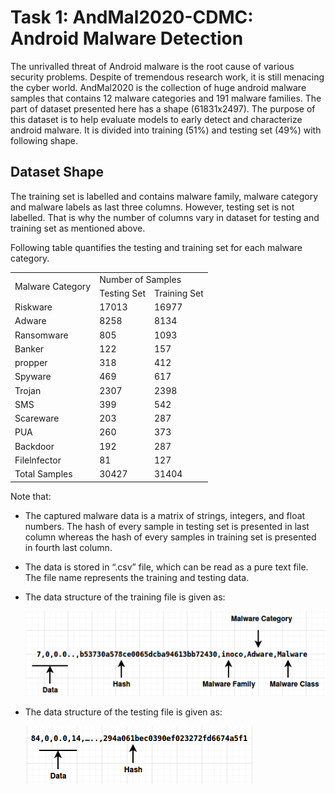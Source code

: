 # **Task 1: AndMal2020-CDMC: Android Malware Detection**

The unrivalled threat of Android malware is the root cause of various security problems. Despite of tremendous research work, it is still menacing the cyber world. AndMal2020 is the collection of huge android malware samples that contains 12 malware categories and 191 malware families. The part of dataset presented here has a shape (61831x2497). The purpose of this dataset is to help evaluate models to early detect and characterize android malware. It is divided into training (51%) and testing set (49%) with following shape.

## **Dataset Shape**

The training set is labelled and contains malware family, malware category and malware labels as last three columns. However, testing set is not labelled. That is why the number of columns vary in dataset for testing and training set as mentioned above.

Following table quantifies the testing and training set for each malware category.

<table>
    <tr>
        <td rowspan="2">Malware Category</td>
        <td colspan="2">Number of Samples</td>
    </tr>
    <tr>
        <td>Testing Set</td>
        <td>Training Set</td>
    </tr>
    <tr>
        <td>Riskware</td>
        <td>17013</td>
        <td>16977</td>
    </tr>
    <tr>
        <td>Adware</td>
        <td>8258</td>
        <td>8134</td>
    </tr>
    <tr>
        <td>Ransomware</td>
        <td>805</td>
        <td>1093</td>
    </tr>
    <tr>
        <td>Banker</td>
        <td>122</td>
        <td>157</td>
    </tr>
    <tr>
        <td>propper</td>
        <td>318</td>
        <td>412</td>
    </tr>
    <tr>
        <td>Spyware</td>
        <td>469</td>
        <td>617</td>
    </tr>
    <tr>
        <td>Trojan</td>
        <td>2307</td>
        <td>2398</td>
    </tr>
    <tr>
        <td>SMS</td>
        <td>399</td>
        <td>542</td>
    </tr>
    <tr>
        <td>Scareware</td>
        <td>203</td>
        <td>287</td>
    </tr>
    <tr>
        <td>PUA</td>
        <td>260</td>
        <td>373</td>
    </tr>
    <tr>
        <td>Backdoor</td>
        <td>192</td>
        <td>287</td>
    </tr>
    <tr>
        <td>Filelnfector</td>
        <td>81</td>
        <td>127</td>
    </tr>
    <tr>
        <td>Total Samples</td>
        <td>30427</td>
        <td>31404</td>
    </tr>
</table>

Note that:

- The captured malware data is a matrix of strings, integers, and float numbers. The hash of every sample in testing set is presented in last column whereas the hash of every samples in training set is presented in fourth last column.

- The data is stored in “.csv” file, which can be read as a pure text file. The file name represents the training and testing data.

- The data structure of the training file is given as:

  ![training](Data/Figures/training.png)

- The data structure of the testing file is given as:

  ![testing](Data/Figures/testing.png)